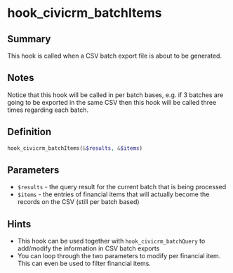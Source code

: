 # hook_civicrm_batchItems

## Summary

This hook is called when a CSV batch export file is about to be
generated.

## Notes

Notice that this hook will be called in per batch bases, e.g.
if 3 batches are going to be exported in the same CSV then this hook
will be called three times regarding each batch.

## Definition

```php
hook_civicrm_batchItems(&$results, &$items)
```

## Parameters

-   `$results` - the query result for the current batch that is being processed
-   `$items` - the entries of financial items that will actually become the records on the CSV (still per batch based)

## Hints

-   This hook can be used together with `hook_civicrm_batchQuery` to add/modify the information in CSV batch exports
-   You can loop through the two parameters to modify per financial item. This can even be used to filter financial items.
